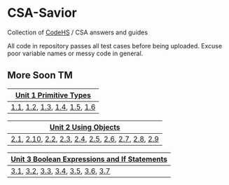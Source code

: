 # CSA-Savior
Collection of [CodeHS](https://codehs.com) / CSA answers and guides

All code in repository passes all test cases before being uploaded. Excuse poor variable names or messy code in general.

## More Soon TM

| [Unit 1 Primitive Types](https://github.com/Washiil/CSA-Savior/tree/main/Unit%201%20Primitive%20Types) |
| --- |
| [1.1](https://github.com/Washiil/CSA-Savior/tree/main/Unit%201%20Primitive%20Types1.1), [1.2](https://github.com/Washiil/CSA-Savior/tree/main/Unit%201%20Primitive%20Types1.2), [1.3](https://github.com/Washiil/CSA-Savior/tree/main/Unit%201%20Primitive%20Types1.3), [1.4](https://github.com/Washiil/CSA-Savior/tree/main/Unit%201%20Primitive%20Types1.4), [1.5](https://github.com/Washiil/CSA-Savior/tree/main/Unit%201%20Primitive%20Types1.5), [1.6](https://github.com/Washiil/CSA-Savior/tree/main/Unit%201%20Primitive%20Types1.6) |

| [Unit 2 Using Objects](https://github.com/Washiil/CSA-Savior/tree/main/Unit%202%20Using%20Objects) |
| --- |
| [2.1](https://github.com/Washiil/CSA-Savior/tree/main/Unit%202%20Using%20Objects2.1), [2.10](https://github.com/Washiil/CSA-Savior/tree/main/Unit%202%20Using%20Objects2.10), [2.2](https://github.com/Washiil/CSA-Savior/tree/main/Unit%202%20Using%20Objects2.2), [2.3](https://github.com/Washiil/CSA-Savior/tree/main/Unit%202%20Using%20Objects2.3), [2.4](https://github.com/Washiil/CSA-Savior/tree/main/Unit%202%20Using%20Objects2.4), [2.5](https://github.com/Washiil/CSA-Savior/tree/main/Unit%202%20Using%20Objects2.5), [2.6](https://github.com/Washiil/CSA-Savior/tree/main/Unit%202%20Using%20Objects2.6), [2.7](https://github.com/Washiil/CSA-Savior/tree/main/Unit%202%20Using%20Objects2.7), [2.8](https://github.com/Washiil/CSA-Savior/tree/main/Unit%202%20Using%20Objects2.8), [2.9](https://github.com/Washiil/CSA-Savior/tree/main/Unit%202%20Using%20Objects2.9) |

| [Unit 3 Boolean Expressions and If Statements](https://github.com/Washiil/CSA-Savior/tree/main/Unit%203%20Boolean%20Expressions%20and%20If%20Statements) |
| --- |
| [3.1](https://github.com/Washiil/CSA-Savior/tree/main/Unit%203%20Boolean%20Expressions%20and%20If%20Statements3.1), [3.2](https://github.com/Washiil/CSA-Savior/tree/main/Unit%203%20Boolean%20Expressions%20and%20If%20Statements3.2), [3.3](https://github.com/Washiil/CSA-Savior/tree/main/Unit%203%20Boolean%20Expressions%20and%20If%20Statements3.3), [3.4](https://github.com/Washiil/CSA-Savior/tree/main/Unit%203%20Boolean%20Expressions%20and%20If%20Statements3.4), [3.5](https://github.com/Washiil/CSA-Savior/tree/main/Unit%203%20Boolean%20Expressions%20and%20If%20Statements3.5), [3.6](https://github.com/Washiil/CSA-Savior/tree/main/Unit%203%20Boolean%20Expressions%20and%20If%20Statements3.6), [3.7](https://github.com/Washiil/CSA-Savior/tree/main/Unit%203%20Boolean%20Expressions%20and%20If%20Statements3.7) | 
